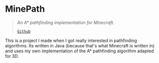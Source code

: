 # MinePath
> *An A\* pathfinding implementation for Minecraft.*
>
> [`Github`](https://github.com/kaighe/mine-path)

This is a project I made when I got really interested in 
pathfinding algorithms. Its written in Java (because that's 
what Minecraft is written in) and uses my own implementation 
of the A* pathfinding algorithm adapted for 3D.